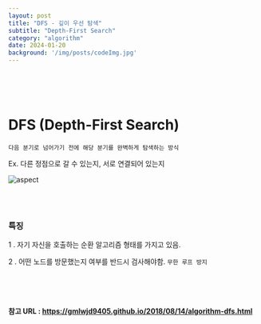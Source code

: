```yaml
---
layout: post
title: "DFS - 깊이 우선 탐색"
subtitle: "Depth-First Search"
category: "algorithm"
date: 2024-01-20
background: '/img/posts/codeImg.jpg'
---
```



<br> 
<br> 
<br>

# DFS (Depth-First Search)

`다음 분기로 넘어가기 전에 해당 분기를 완벽하게 탐색하는 방식`

Ex. 다른 정점으로 갈 수 있는지, 서로 연결되어 있는지

![aspect](/blog/img/posts/dfs.png)

<br>
<br>

### 특징

1 . 자기 자신을 호출하는 순환 알고리즘 형태를 가지고 있음.

2 . 어떤 노드를 방문했는지 여부를 반드시 검사해야함. `무한 루프 방지`

<br> 
<br> 
<br>

**참고 URL : <https://gmlwjd9405.github.io/2018/08/14/algorithm-dfs.html>**
